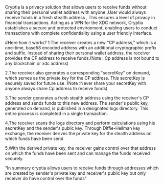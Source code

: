Cryptia is a privacy solution that allows users to receive funds without sharing their personal wallet address with anyone .User would always receive funds in a fresh stealth address , This ensures a level of privacy in financial transactions. Acting as a VPN for the XDC network, Cryptia establishes a secure and protected environment, enabling users to conduct transactions with complete confidentiality using a user friendly interface.

#Here how it works?
1.The receiver creates a new "CP address," which is a one-time, base58 encoded address with an additional cryptographic prefix and suffix. Instead of sharing their personal wallet address, the receiver provides the CP address to receive funds.(Note : Cp address is not bound to any blockchain or xdc address)

2.The receiver also generates a corresponding "secretKey" on demand, which serves as the private key for the CP address. This secretKey is securely saved for future use. (Note :Never share your secretKey with anyone always share Cp address to receive funds)

3.The sender generates a fresh stealth address using the receiver's CP address and sends funds to this new address. The sender's public key, generated on demand, is published in a designated logs directory. This entire process is completed in a single transaction.

4.The receiver scans the logs directory and perform calculations using his secretKey and the sender's public key. Through Diffie-Hellman key exchange, the receiver derives the private key for the stealth address on which funds have been send.

5.With the derived private key, the receiver gains control over that address on which the funds have been sent and can manage the funds received securely.

"In summary cryptia allows users to receive funds through addresses which are created by sender's private key and receiver's public key but only receiver do have control over the funds"
